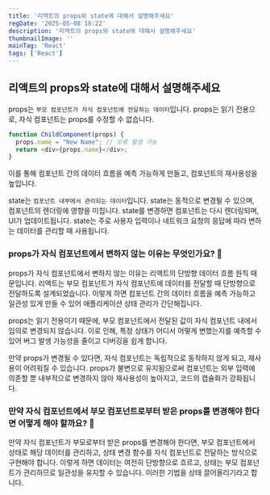 ```yaml
---
title: '리액트의 props와 state에 대해서 설명해주세요'
regDate: '2025-05-08 18:22'
description: '리액트의 props와 state에 대해서 설명해주세요'
thumbnailImage: ''
mainTag: 'React'
tags: ['React']
---
```


## 리액트의 props와 state에 대해서 설명해주세요

props는 `부모 컴포넌트가 자식 컴포넌트에 전달하는 데이터`입니다. props는 읽기 전용으로, 자식 컴포넌트는 props를 수정할 수 없습니다.

```js
function ChildComponent(props) {
  props.name = "New Name"; // 오류 발생 가능
  return <div>{props.name}</div>;
}
```

이를 통해 컴포넌트 간의 데이터 흐름을 예측 가능하게 만들고, 컴포넌트의 재사용성을 높입니다.

state는 `컴포넌트 내부에서 관리되는 데이터`입니다. state는 동적으로 변경될 수 있으며, 컴포넌트의 렌더링에 영향을 미칩니다. state를 변경하면 컴포넌트는 다시 렌더링되며, UI가 업데이트됩니다. state는 주로 사용자 입력이나 네트워크 요청의 응답에 따라 변하는 데이터를 관리할 때 사용됩니다.

### props가 자식 컴포넌트에서 변하지 않는 이유는 무엇인가요? 🤔

props가 자식 컴포넌트에서 변하지 않는 이유는 리액트의 단방향 데이터 흐름 원칙 때문입니다. 리액트는 부모 컴포넌트가 자식 컴포넌트에 데이터를 전달할 때 단방향으로 전달하도록 설계되었습니다. 이렇게 하면 컴포넌트 간의 데이터 흐름을 예측 가능하고 일관성 있게 만들 수 있어 애플리케이션 상태 관리가 간단해집니다.

props는 읽기 전용이기 때문에, 부모 컴포넌트에서 전달된 값이 자식 컴포넌트 내에서 임의로 변경되지 않습니다. 이로 인해, 특정 상태가 어디서 어떻게 변했는지를 예측할 수 있어 버그 발생 가능성을 줄이고 디버깅을 쉽게 합니다.

만약 props가 변경될 수 있다면, 자식 컴포넌트는 독립적으로 동작하지 않게 되고, 재사용이 어려워질 수 있습니다. props가 불변으로 유지됨으로써 컴포넌트는 외부 입력에 의존할 뿐 내부적으로 변경하지 않아 재사용성이 높아지고, 코드의 캡슐화가 강화됩니다.

### 만약 자식 컴포넌트에서 부모 컴포넌트로부터 받은 props를 변경해야 한다면 어떻게 해야 할까요? 🧐

만약 자식 컴포넌트가 부모로부터 받은 props를 변경해야 한다면, 부모 컴포넌트에서 상태로 해당 데이터를 관리하고, 상태 변경 함수를 자식 컴포넌트로 전달하는 방식으로 구현해야 합니다. 이렇게 하면 데이터는 여전히 단방향으로 흐르고, 상태는 부모 컴포넌트가 관리하므로 일관성을 유지할 수 있습니다. 이러한 기법을 상태 끌어올리기라고 합니다.